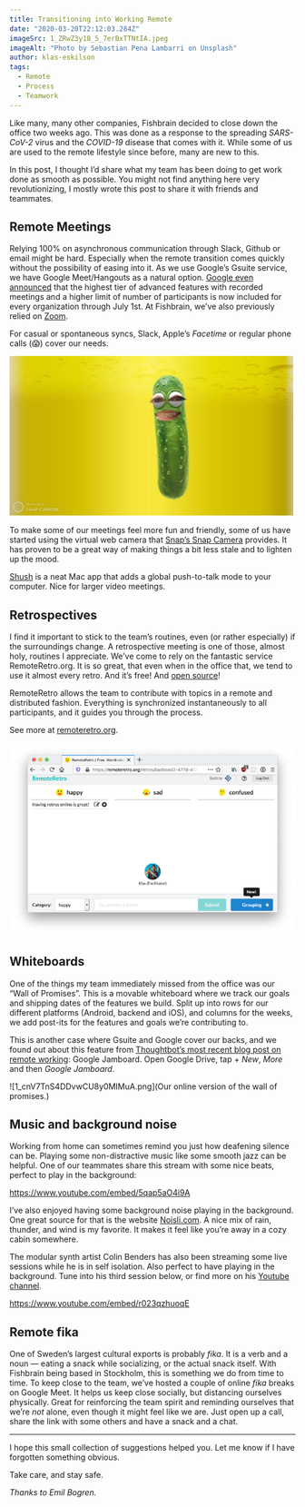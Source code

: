 ```yaml
---
title: Transitioning into Working Remote
date: "2020-03-20T22:12:03.284Z"
imageSrc: 1_ZRwZ3y18_5_7erBxTTNtIA.jpeg
imageAlt: "Photo by Sebastian Pena Lambarri on Unsplash"
author: klas-eskilson
tags:
  - Remote
  - Process
  - Teamwork
---
```


Like many, many other companies, Fishbrain decided to close down the office two weeks ago. This was done as a response to the spreading *SARS-CoV-2* virus and the *COVID-19* disease that comes with it. While some of us are used to the remote lifestyle since before, many are new to this.

In this post, I thought I’d share what my team has been doing to get work done as smooth as possible. You might not find anything here very revolutionizing, I mostly wrote this post to share it with friends and teammates.

## Remote Meetings

Relying 100% on asynchronous communication through Slack, Github or email might be hard. Especially when the remote transition comes quickly without the possibility of easing into it. As we use Google’s Gsuite service, we have Google Meet/Hangouts as a natural option. [Google even announced](https://support.google.com/meet/thread/32228664?hl=en) that the highest tier of advanced features with recorded meetings and a higher limit of number of participants is now included for every organization through July 1st. At Fishbrain, we’ve also previously relied on [Zoom](https://zoom.us/).

For casual or spontaneous syncs, Slack, Apple’s *Facetime* or regular phone calls (😱) cover our needs.

![Me, as a pickle. Taken using the Snap Camera.](1_Yh9loKUjiHKQfDJzgzG8yg.jpeg)

To make some of our meetings feel more fun and friendly, some of us have started using the virtual web camera that [Snap’s Snap Camera](http://snapcamera.snapchat.com/) provides. It has proven to be a great way of making things a bit less stale and to lighten up the mood.

[Shush](https://apps.apple.com/se/app/shush-microphone-manager/id496437906?l=en&mt=12) is a neat Mac app that adds a global push-to-talk mode to your computer. Nice for larger video meetings.

## Retrospectives

I find it important to stick to the team’s routines, even (or rather especially) if the surroundings change. A retrospective meeting is one of those, almost holy, routines I appreciate. We’ve come to rely on the fantastic service RemoteRetro.org. It is so great, that even when in the office that, we tend to use it almost every retro. And it’s free! And [open source](https://github.com/stride-nyc/remote_retro/)!

RemoteRetro allows the team to contribute with topics in a remote and distributed fashion. Everything is synchronized instantaneously to all participants, and it guides you through the process.

See more at [remoteretro.org](https://remoteretro.org/).

![Example view of the idea-generating stage of RemoteRetro.org.](1_acjcTCHxgGwG1IUTT3WKNQ.png)

## Whiteboards

One of the things my team immediately missed from the office was our “Wall of Promises”. This is a movable whiteboard where we track our goals and shipping dates of the features we build. Split up into rows for our different platforms (Android, backend and iOS), and columns for the weeks, we add post-its for the features and goals we’re contributing to.

This is another case where Gsuite and Google cover our backs, and we found out about this feature from [Thoughtbot’s most recent blog post on remote working](https://thoughtbot.com/blog/remote-tools-and-tips-in-these-remote-times): Google Jamboard. Open Google Drive, tap + *New*, *More* and then *Google Jamboard*.

![1_cnV7TnS4DDvwCU8y0MIMuA.png](Our online version of the wall of promises.)

## Music and background noise

Working from home can sometimes remind you just how deafening silence can be. Playing some non-distractive music like some smooth jazz can be helpful. One of our teammates share this stream with some nice beats, perfect to play in the background:

https://www.youtube.com/embed/5qap5aO4i9A

I’ve also enjoyed having some background noise playing in the background. One great source for that is the website [Noisli.com](https://www.noisli.com/). A nice mix of rain, thunder, and wind is my favorite. It makes it feel like you’re away in a cozy cabin somewhere.

The modular synth artist Colin Benders has also been streaming some live sessions while he is in self isolation. Also perfect to have playing in the background. Tune into his third session below, or find more on his [Youtube channel](https://www.youtube.com/channel/UCx74vAHCehhLOeQNwbJcGyQ).

https://www.youtube.com/embed/r023qzhuoqE

## Remote fika

One of Sweden’s largest cultural exports is probably *fika*. It is a verb and a noun — eating a snack while socializing, or the actual snack itself. With Fishbrain being based in Stockholm, this is something we do from time to time. To keep close to the team, we’ve hosted a couple of online *fika* breaks on Google Meet. It helps us keep close socially, but distancing ourselves physically. Great for reinforcing the team spirit and reminding ourselves that we’re *not* alone, even though it might feel like we are. Just open up a call, share the link with some others and have a snack and a chat.

---

I hope this small collection of suggestions helped you. Let me know if I have forgotten something obvious.

Take care, and stay safe.

*Thanks to Emil Bogren.*
